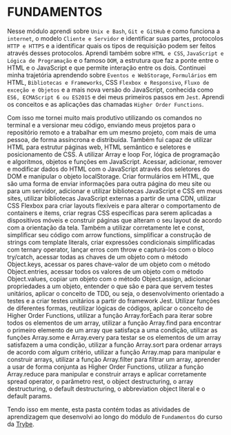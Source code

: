 # FUNDAMENTOS

Nesse módulo aprendi sobre `Unix e Bash`, `Git e GitHub` e como funciona a `internet`, o modelo `Cliente e Servidor` e identificar suas partes, protocolos `HTTP e HTTPS` e a identificar quais os tipos de requisição podem ser feitos através desses protocolos. Aprendi também sobre `HTML e CSS`,  `JavaScript e Lógica de Programação` e o famoso `DOM`, a estrutura que faz a ponte entre o HTML e o JavaScript e que permite interação entre os dois. Continuei minha trajetória aprendendo sobre `Eventos e WebStorage`, `Formulários` em HTML, `Bibliotecas e Frameworks`, CSS `Flexbox e Responsivo`,  `Fluxo de exceção e Objetos` e a mais nova versão do JavaScript, conhecida como `ES6, ECMAScript 6 ou ES2015` e dei meus primeiros passos em `Jest`. Aprendi os conceitos e as aplicações das chamadas `Higher Order Functions`.

Com isso me tornei muito mais produtivo utilizando os comandos no terminal e a versionar meu código, enviando meus projetos para o repositório remoto e a trabalhar em um mesmo projeto, com mais de uma pessoa, de forma assíncrona e distribuída. Também fui capaz de utilizar HTML para estrutur páginas web, HTML semântico e seletores e posicionamento de CSS. A utilizar Array e loop For, lógica de programação e algoritmos, objetos e funções em JavaScript. Acessar, adicionar, remover e modificar dados do HTML com o JavaScript através dos seletores do DOM e manipular o objeto localStorage. Criar formulários em HTML, que são uma forma de enviar informações para outra página do meu site ou para um servidor, adicionar e utilizar bibliotecas JavaScript e CSS em meus sites, utilizar bibliotecas JavaScript externas a partir de uma CDN, utilizar CSS Flexbox para criar layouts flexíveis e para alterar o comportamento de containers e items, criar regras CSS específicas para serem aplicadas a dispositivos móveis e construir páginas que alteram o seu layout de acordo com a orientação da tela. Também a utilizar corretamente let e const, simplificar seu código com arrow functions, simplificar a construção de strings com template literals, criar expressões condicionais simplificadas com ternary operator, lançar erros com throw e capturá-los com o bloco try/catch, acessar todas as chaves de um objeto com o método Object.keys, acessar os pares chave-valor de um objeto com o método Object.entries, acessar todos os valores de um objeto com o método Object.values, copiar um objeto com o método Object.assign, adicionar propriedades a um objeto, entender o que são e para que servem testes unitários, aplicar o conceito de TDD, ou seja, o desenvolvimento orientado a testes e a criar testes unitários a partir do framework Jest. Utilizar funções de diferentes formas, reutilizar lógicas de códigos, aplicar o conceito de Higher Order Functions, utilizar a função Array.forEach para iterar sobre todos os elementos de um array, utilizar a função Array.find para encontrar o primeiro elemento de um array que satisfaça a uma condição, utilizar as funções Array.some e Array.every para testar se os elementos de um array satisfazem a uma condição, utilizar a função Array.sort para ordenar arrays de acordo com algum critério, utilizar a função Array.map para manipular e construir arrays, utilizar a função Array.filter para filtrar um array, aprender a usar de forma conjunta as Higher Order Functions, utilizar a função Array.reduce para manipular e construir arrays e aplicar corretamente spread operator, o parâmetro rest, o object destructuring, o array destructuring, o default destructuring, o abbreviation object literal e o default params.



Tendo isso em mente, esta pasta contém todas as atividades de aprendizagem que desenvolvi ao longo do módulo de `Fundamentos` do curso da [Trybe](https://www.betrybe.com/).

